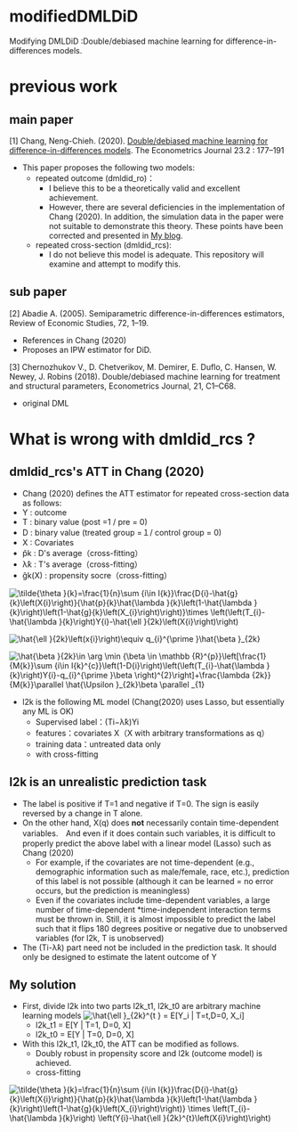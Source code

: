 # modifiedDMLDiD
Modifying DMLDiD :Double/debiased machine learning for difference-in-differences models.

# previous work
## main paper
[1] Chang, Neng-Chieh. (2020). [Double/debiased machine learning for difference-in-differences models](https://academic.oup.com/ectj/article/23/2/177/5722119#247745047). The Econometrics Journal 23.2 : 177–191
- This paper proposes the following two models:
  - repeated outcome (dmldid_ro)：
    - I believe this to be a theoretically valid and excellent achievement.
    - However, there are several deficiencies in the implementation of Chang (2020). In addition, the simulation data in the paper were not suitable to demonstrate this theory. These points have been corrected and presented in [My blog](https://medium.com/@masa_asami/double-debiased-ml-for-did-1-fd08bebcf033).
  - repeated cross-section  (dmldid_rcs):
    - I do not believe this model is adequate. This repository will examine and attempt to modify this.

## sub paper
[2] Abadie A. (2005). Semiparametric difference-in-differences estimators, Review of Economic Studies, 72, 1–19.
- References in Chang (2020)
- Proposes an IPW estimator for DiD.

[3] Chernozhukov V., D. Chetverikov, M. Demirer, E. Duflo, C. Hansen, W. Newey, J. Robins (2018). Double/debiased machine learning for treatment and structural parameters, Econometrics Journal, 21, C1–C68.
- original DML

# What is wrong with dmldid_rcs ?
## dmldid_rcs's ATT in Chang (2020)
- Chang (2020) defines the ATT estimator for repeated cross-section data as follows:
- Y : outcome
- T : binary value (post =1 / pre = 0)
- D : binary value (treated group =１/ control group = 0)
- X : Covariates
- p̂k : D's average（cross-fitting）
- λ̂k : T's average（cross-fitting）
- ĝk(X) : propensity socre（cross-fitting）


![
\tilde{\theta }_{k}=\frac{1}{n}\sum _{i\in I_{k}}\frac{D_{i}-\hat{g}_{k}\left(X_{i}\right)}{\hat{p}_{k}\hat{\lambda }_{k}\left(1-\hat{\lambda }_{k}\right)\left(1-\hat{g}_{k}\left(X_{i}\right)\right)}\times \left(\left(T_{i}-\hat{\lambda }_{k}\right)Y_{i}-\hat{\ell }_{2k}\left(X_{i}\right)\right)](https://render.githubusercontent.com/render/math?math=%5Ccolor%7Bwhite%7D%5Clarge+%5Cdisplaystyle+%0A%5Ctilde%7B%5Ctheta+%7D_%7Bk%7D%3D%5Cfrac%7B1%7D%7Bn%7D%5Csum+_%7Bi%5Cin+I_%7Bk%7D%7D%5Cfrac%7BD_%7Bi%7D-%5Chat%7Bg%7D_%7Bk%7D%5Cleft%28X_%7Bi%7D%5Cright%29%7D%7B%5Chat%7Bp%7D_%7Bk%7D%5Chat%7B%5Clambda+%7D_%7Bk%7D%5Cleft%281-%5Chat%7B%5Clambda+%7D_%7Bk%7D%5Cright%29%5Cleft%281-%5Chat%7Bg%7D_%7Bk%7D%5Cleft%28X_%7Bi%7D%5Cright%29%5Cright%29%7D%5Ctimes+%5Cleft%28%5Cleft%28T_%7Bi%7D-%5Chat%7B%5Clambda+%7D_%7Bk%7D%5Cright%29Y_%7Bi%7D-%5Chat%7B%5Cell+%7D_%7B2k%7D%5Cleft%28X_%7Bi%7D%5Cright%29%5Cright%29)


![\hat{\ell }_{2k}\left(x_{i}\right)\equiv q_{i}^{\prime }\hat{\beta }_{2k}
](https://render.githubusercontent.com/render/math?math=%5Ccolor%7Bwhite%7D%5Clarge+%5Ctextstyle+%5Chat%7B%5Cell+%7D_%7B2k%7D%5Cleft%28x_%7Bi%7D%5Cright%29%5Cequiv+q_%7Bi%7D%5E%7B%5Cprime+%7D%5Chat%7B%5Cbeta+%7D_%7B2k%7D%0A)


![\hat{\beta }_{2k}\in \arg \min _{\beta \in \mathbb {R}^{p}}\left[\frac{1}{M_{k}}\sum _{i\in I_{k}^{c}}\left(1-D_{i}\right)\left(\left(T_{i}-\hat{\lambda }_{k}\right)Y_{i}-q_{i}^{\prime }\beta \right)^{2}\right]+\frac{\lambda _{2k}}{M_{k}}\parallel \hat{\Upsilon }_{2k}\beta \parallel _{1}
](https://render.githubusercontent.com/render/math?math=%5Ccolor%7Bwhite%7D%5Clarge+%5Cdisplaystyle+%5Chat%7B%5Cbeta+%7D_%7B2k%7D%5Cin+%5Carg+%5Cmin+_%7B%5Cbeta+%5Cin+%5Cmathbb+%7BR%7D%5E%7Bp%7D%7D%5Cleft%5B%5Cfrac%7B1%7D%7BM_%7Bk%7D%7D%5Csum+_%7Bi%5Cin+I_%7Bk%7D%5E%7Bc%7D%7D%5Cleft%281-D_%7Bi%7D%5Cright%29%5Cleft%28%5Cleft%28T_%7Bi%7D-%5Chat%7B%5Clambda+%7D_%7Bk%7D%5Cright%29Y_%7Bi%7D-q_%7Bi%7D%5E%7B%5Cprime+%7D%5Cbeta+%5Cright%29%5E%7B2%7D%5Cright%5D%2B%5Cfrac%7B%5Clambda+_%7B2k%7D%7D%7BM_%7Bk%7D%7D%5Cparallel+%5Chat%7B%5CUpsilon+%7D_%7B2k%7D%5Cbeta+%5Cparallel+_%7B1%7D%0A)


- l2k is the following ML model (Chang(2020) uses Lasso, but essentially any ML is OK)
  - Supervised label：(Ti−λ̂k)Yi
  - features：covariates X（X with arbitrary transformations as q）
  - training data：untreated data only 
  - with cross-fitting

## l2k is an unrealistic prediction task
- The label is positive if T=1 and negative if T=0. The sign is easily reversed by a change in T alone.
- On the other hand, X(q) does **not** necessarily contain time-dependent variables.　And even if it does contain such variables, it is difficult to properly predict the above label with a linear model (Lasso) such as Chang (2020)
  - For example, if the covariates are not time-dependent (e.g., demographic information such as male/female, race, etc.), prediction of this label is not possible (although it can be learned = no error occurs, but the prediction is meaningless)
  - Even if the covariates include time-dependent variables, a large number of time-dependent *time-independent interaction terms must be thrown in. Still, it is almost impossible to predict the label such that it flips 180 degrees positive or negative due to unobserved variables (for l2k, T is unobserved)
- The (Ti-λ̂k) part need not be included in the prediction task. It should only be designed to estimate the latent outcome of Y

## My solution

- First, divide l2k into two parts l2k_t1, l2k_t0 are arbitrary machine learning models
![\hat{\ell }_{2k}^{t } = E[Y_i   |  T=t,D=0, X_i]](https://render.githubusercontent.com/render/math?math=%5Ccolor%7Bwhite%7D%5Clarge+%5Cdisplaystyle+%5Chat%7B%5Cell+%7D_%7B2k%7D%5E%7Bt+%7D+%3D+E%5BY_i+++%7C++T%3Dt%2CD%3D0%2C+X_i%5D)
  - l2k_t1 = E[Y | T=1, D=0, X] 
  - l2k_t0 = E[Y | T=0, D=0, X]
- With this l2k_t1, l2k_t0, the ATT can be modified as follows.
  - Doubly robust in propensity score and l2k (outcome model) is achieved.
  - cross-fitting

![\tilde{\theta }_{k}=\frac{1}{n}\sum _{i\in I_{k}}\frac{D_{i}-\hat{g}_{k}\left(X_{i}\right)}{\hat{p}_{k}\hat{\lambda }_{k}\left(1-\hat{\lambda }_{k}\right)\left(1-\hat{g}_{k}\left(X_{i}\right)\right)}
\times
\left(T_{i}-\hat{\lambda }_{k}\right) 
 \left(Y_{i}-\hat{\ell }_{2k}^{t}\left(X_{i}\right)\right)
](https://render.githubusercontent.com/render/math?math=%5Ccolor%7Bwhite%7D%5Clarge+%5Cdisplaystyle+%5Ctilde%7B%5Ctheta+%7D_%7Bk%7D%3D%5Cfrac%7B1%7D%7Bn%7D%5Csum+_%7Bi%5Cin+I_%7Bk%7D%7D%5Cfrac%7BD_%7Bi%7D-%5Chat%7Bg%7D_%7Bk%7D%5Cleft%28X_%7Bi%7D%5Cright%29%7D%7B%5Chat%7Bp%7D_%7Bk%7D%5Chat%7B%5Clambda+%7D_%7Bk%7D%5Cleft%281-%5Chat%7B%5Clambda+%7D_%7Bk%7D%5Cright%29%5Cleft%281-%5Chat%7Bg%7D_%7Bk%7D%5Cleft%28X_%7Bi%7D%5Cright%29%5Cright%29%7D%0A%5Ctimes%0A%5Cleft%28T_%7Bi%7D-%5Chat%7B%5Clambda+%7D_%7Bk%7D%5Cright%29+%0A+%5Cleft%28Y_%7Bi%7D-%5Chat%7B%5Cell+%7D_%7B2k%7D%5E%7Bt%7D%5Cleft%28X_%7Bi%7D%5Cright%29%5Cright%29%0A)
